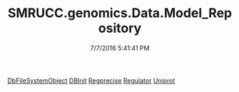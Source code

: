 ﻿---
title: SMRUCC.genomics.Data.Model_Repository
date: 7/7/2016 5:41:41 PM
---

[DbFileSystemObject](T-SMRUCC.genomics.Data.Model_Repository.DbFileSystemObject.html)
[DBInit](T-SMRUCC.genomics.Data.Model_Repository.DBInit.html)
[Regprecise](T-SMRUCC.genomics.Data.Model_Repository.Regprecise.html)
[Regulator](T-SMRUCC.genomics.Data.Model_Repository.Regulator.html)
[Uniprot](T-SMRUCC.genomics.Data.Model_Repository.Uniprot.html)
